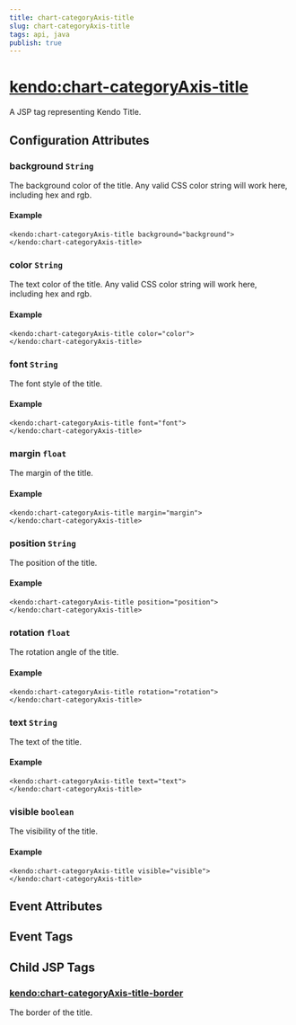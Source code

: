 ```yaml
---
title: chart-categoryAxis-title
slug: chart-categoryAxis-title
tags: api, java
publish: true
---
```


# <kendo:chart-categoryAxis-title>
A JSP tag representing Kendo Title.

## Configuration Attributes


### background `String`

The background color of the title. Any valid CSS color string will work here, including
hex and rgb.

#### Example
    <kendo:chart-categoryAxis-title background="background">
    </kendo:chart-categoryAxis-title>
    

### color `String`

The text color of the title. Any valid CSS color string will work here, including hex and rgb.

#### Example
    <kendo:chart-categoryAxis-title color="color">
    </kendo:chart-categoryAxis-title>
    

### font `String`

The font style of the title.

#### Example
    <kendo:chart-categoryAxis-title font="font">
    </kendo:chart-categoryAxis-title>
    

### margin `float`

The margin of the title.

#### Example
    <kendo:chart-categoryAxis-title margin="margin">
    </kendo:chart-categoryAxis-title>
    

### position `String`

The position of the title.

#### Example
    <kendo:chart-categoryAxis-title position="position">
    </kendo:chart-categoryAxis-title>
    

### rotation `float`

The rotation angle of the title.

#### Example
    <kendo:chart-categoryAxis-title rotation="rotation">
    </kendo:chart-categoryAxis-title>
    

### text `String`

The text of the title.

#### Example
    <kendo:chart-categoryAxis-title text="text">
    </kendo:chart-categoryAxis-title>
    

### visible `boolean`

The visibility of the title.

#### Example
    <kendo:chart-categoryAxis-title visible="visible">
    </kendo:chart-categoryAxis-title>
    

## Event Attributes


## Event Tags
 

## Child JSP Tags

### [<kendo:chart-categoryAxis-title-border>](/api/wrappers/jsp/chart/categoryaxis-title-border)

The border of the title.
 
